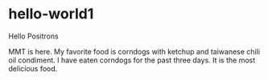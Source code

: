 # hello-world1

Hello Positrons

MMT is here. My favorite food is corndogs with ketchup and taiwanese chili oil condiment.
I have eaten corndogs for the past three days. It is the most delicious food. 

